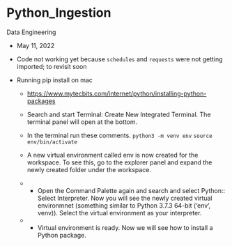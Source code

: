 # Python_Ingestion
Data Engineering

- May 11, 2022
- Code not working yet because `schedules` and `requests` were not getting imported; to revisit soon

- Running pip install on mac
    - https://www.mytecbits.com/internet/python/installing-python-packages
    - Search and start Terminal: Create New Integrated Terminal. The terminal panel will open at the bottom.
    - In the terminal run these comments.
        `python3 -m venv env`
        `source env/bin/activate`

    - A new virtual environment called env is now created for the workspace. To see this, go to the explorer panel and expand the newly created folder under the workspace.

    - - Open the Command Palette again and search and select Python:: Select Interpreter. Now you will see the newly created virtual environmnet (something similar to Python 3.7.3 64-bit (‘env’, venv)). Select the virtual environment as your interpreter.

    - - Virtual environment is ready. Now we will see how to install a Python package.
